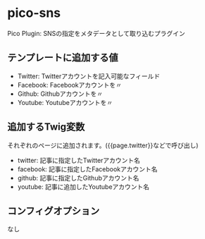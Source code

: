 # pico-sns
Pico Plugin: SNSの指定をメタデータとして取り込むプラグイン

## テンプレートに追加する値

 * Twitter: Twitterアカウントを記入可能なフィールド
 * Facebook: Facebookアカウントを〃
 * Github: Githubアカウントを〃
 * Youtube: Youtubeアカウントを〃
 
##  追加するTwig変数
それぞれのページに追加されます。({{page.twitter}}などで呼び出し)

 * twitter: 記事に指定したTwitterアカウント名
 * facebook: 記事に指定したFacebookアカウント名
 * github: 記事に指定したGithubアカウント名
 * youtube: 記事に追加したYoutubeアカウント名
 
##  コンフィグオプション
なし
